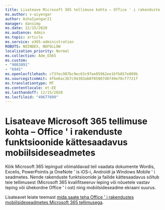 ```yaml
---
title: Lisateave Microsoft 365 tellimuse kohta – Office ' i rakenduste funktsioonide kättesaadavus mobiilsideseadmetes
ms.author: v-aiyengar
author: AshaIyengar21
manager: dansimp
ms.date: 12/15/2020
ms.audience: Admin
ms.topic: article
ms.service: o365-administration
ROBOTS: NOINDEX, NOFOLLOW
localization_priority: Normal
ms.collection: Adm_O365
ms.custom:
- "9003891"
- "6945"
ms.openlocfilehash: c73fec987bc9ec63c97ee05962ee16fb857e809b
ms.sourcegitcommit: 4fbe6ac3b7c94303ab0f85807d6f49e70cf7721f
ms.translationtype: MT
ms.contentlocale: et-EE
ms.lasthandoff: 12/15/2020
ms.locfileid: "49677699"
---
```

# <a name="learn-about-microsoft-365-subscriptionbased-availability-of-office-apps-features-on-mobile-devices"></a>Lisateave Microsoft 365 tellimuse kohta – Office ' i rakenduste funktsioonide kättesaadavus mobiilsideseadmetes

Kõik Microsoft 365 lepingud võimaldavad teil vaadata dokumente Wordis, Excelis, PowerPointis ja OneNote ' is iOS-i, Androidi ja Windows Mobile ' i seadmetes. Nende rakenduste funktsioonide ja failide kättesaadavus sõltub teie tellimusest (Microsoft 365 kvalifitseeruv leping või nõuetele vastav leping või ühekordne Office ' i ost) ning mobiilsideseadme ekraani suurus.

Lisateavet leiate teemast [mida saate teha Office ' i rakendustes mobiilsideseadmetes Microsoft 365 tellimusega](https://go.microsoft.com/fwlink/?linkid=2135575). 